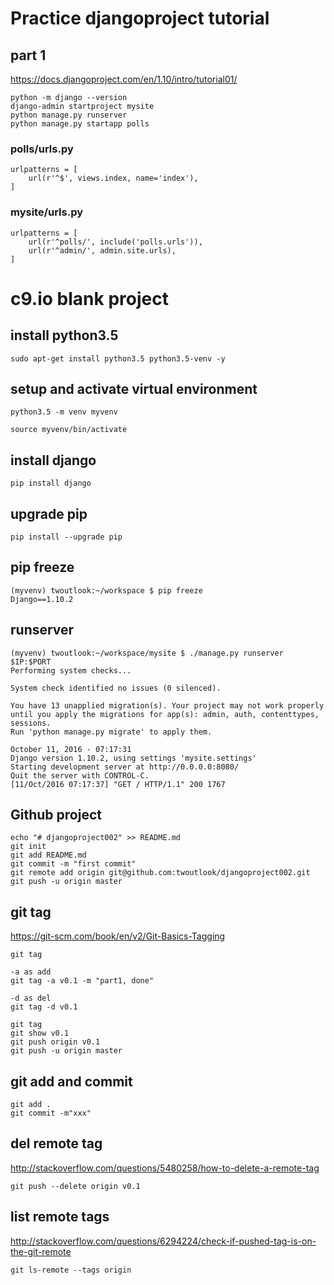 # Practice djangoproject tutorial
## part 1
https://docs.djangoproject.com/en/1.10/intro/tutorial01/

    python -m django --version
    django-admin startproject mysite
    python manage.py runserver
    python manage.py startapp polls

### polls/urls.py
    urlpatterns = [
        url(r'^$', views.index, name='index'),
    ]

### mysite/urls.py
    urlpatterns = [
        url(r'^polls/', include('polls.urls')),
        url(r'^admin/', admin.site.urls),
    ]

# c9.io blank project
## install python3.5
    sudo apt-get install python3.5 python3.5-venv -y

## setup and activate virtual environment
    python3.5 -m venv myvenv
    
    source myvenv/bin/activate
    
## install django  
    pip install django
    
## upgrade pip
    pip install --upgrade pip

## pip freeze
    (myvenv) twoutlook:~/workspace $ pip freeze
    Django==1.10.2
    

## runserver
    (myvenv) twoutlook:~/workspace/mysite $ ./manage.py runserver $IP:$PORT                                     
    Performing system checks...
    
    System check identified no issues (0 silenced).
    
    You have 13 unapplied migration(s). Your project may not work properly until you apply the migrations for app(s): admin, auth, contenttypes, sessions.
    Run 'python manage.py migrate' to apply them.
    
    October 11, 2016 - 07:17:31
    Django version 1.10.2, using settings 'mysite.settings'
    Starting development server at http://0.0.0.0:8080/
    Quit the server with CONTROL-C.
    [11/Oct/2016 07:17:37] "GET / HTTP/1.1" 200 1767

## Github project
    echo "# djangoproject002" >> README.md
    git init
    git add README.md
    git commit -m "first commit"
    git remote add origin git@github.com:twoutlook/djangoproject002.git
    git push -u origin master

## git tag
https://git-scm.com/book/en/v2/Git-Basics-Tagging
    
    
    git tag
    
    -a as add
    git tag -a v0.1 -m "part1, done"
    
    -d as del
    git tag -d v0.1
    
    git tag
    git show v0.1
    git push origin v0.1    
    git push -u origin master

## git add and commit    
    git add .
    git commit -m"xxx"
    
## del remote tag    
http://stackoverflow.com/questions/5480258/how-to-delete-a-remote-tag    
    
    git push --delete origin v0.1
    
## list remote tags    
http://stackoverflow.com/questions/6294224/check-if-pushed-tag-is-on-the-git-remote

    git ls-remote --tags origin